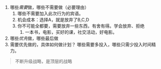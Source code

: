 1. 哪些*需要*做，哪些不需要做（必要理由）
	1. 哪些不需要加入此次行为的宾语。
	2. 机会成本：选择A，就是放弃了B,C,D
	3. 你不可能全都要，需要放弃一些东西，有舍有得。学会放弃、拒绝
		1. 一本书，电影，买好的课，社交活动，好电影。
2. 哪些*优先*做，哪些最后做
3. 需要优先做的，具体如何做计划？
哪些需要多投入，哪些只需少投入时间精力。

> 不断升级战略，是顶层的战略